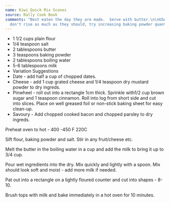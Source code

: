 ```yaml
---
name: Kiwi Quick Mix Scones
source: Rally Cook Book
comments: "Best eaten the day they are made.  Serve with butter.\n\nUSA - if they
  don't rise as much as they should, try increasing baking powder quantity. "
---
```


* 1 1/2 cups plain flour
* 1/4 teaspoon salt
* 2 tablespoons butter
* 3 teaspoons baking powder
* 2 tablespoons boiling water
* 5-6 tablespoons milk 
* Variation Suggestions
* Date - add half a cup of chopped dates.
* Cheese - add 1 cup grated cheese and 1/4 teaspoon dry mustard powder to dry ingreds.
* Pinwheel - roll out into a rectangle 1cm thick.  Sprinkle with1/2 cup brown sugar and 1 teaspoon cinnamon.  Roll into log from short side and cut into slices.  Place on well greased foil or non-stick baking sheet for easy clean-up.
* Savoury - Add chopped cooked bacon and chopped parsley to dry ingreds.

Preheat oven to hot - 400 -450 F  220C

Sift flour, baking powder and salt.  Stir in any fruit/cheese etc.   

Melt the butter in the boiling water in  a cup and add the milk to bring it up to 3/4 cup.  

Pour wet ingredients into the dry.  Mix quickly and lightly with a spoon.  Mix should look soft and moist - add more milk if needed.  

Pat out into a rectangle on a lightly floured counter and cut into shapes - 8-10.

Brush tops with milk and bake immediately in a hot oven for 10 minutes.

